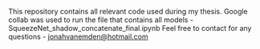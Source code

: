 This repository contains all relevant code used during my thesis. 
Google collab was used to run the file that contains all models - SqueezeNet_shadow_concatenate_final.ipynb
Feel free to contact for any questions - jonahvanemden@hotmail.com
